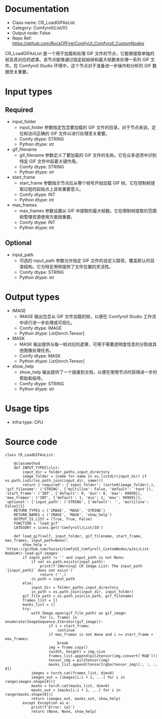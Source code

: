 # Documentation
- Class name: CR_LoadGIFAsList
- Category: Comfyroll/List/IO
- Output node: False
- Repo Ref: https://github.com/RockOfFire/ComfyUI_Comfyroll_CustomNodes

CR_LoadGIFAsList 是一个用于加载和处理 GIF 文件的节点，它能够提取单独的帧及其对应的遮罩。该节点能够通过指定起始帧和最大帧数来处理一系列 GIF 文件。在 Comfyroll Studio 环境中，这个节点对于准备进一步操作和分析的 GIF 数据至关重要。

# Input types
## Required
- input_folder
    - input_folder 参数指定包含要加载的 GIF 文件的目录。对于节点来说，定位和访问正确的 GIF 文件以进行处理至关重要。
    - Comfy dtype: STRING
    - Python dtype: str
- gif_filename
    - gif_filename 参数定义了要加载的 GIF 文件的名称。它在众多选项中识别特定 GIF 文件中起着关键作用。
    - Comfy dtype: STRING
    - Python dtype: str
- start_frame
    - start_frame 参数指示节点应从哪个帧号开始加载 GIF 帧。它在控制帧提取过程的起始点上具有重要意义。
    - Comfy dtype: INT
    - Python dtype: int
- max_frames
    - max_frames 参数设置从 GIF 中提取的最大帧数。它在限制帧提取的范围和管理资源使用方面很重要。
    - Comfy dtype: INT
    - Python dtype: int
## Optional
- input_path
    - 可选的 input_path 参数允许指定 GIF 文件的自定义路径，覆盖默认的目录结构。它为特定用例提供了文件位置的灵活性。
    - Comfy dtype: STRING
    - Python dtype: str

# Output types
- IMAGE
    - IMAGE 输出包含从 GIF 文件加载的帧，以便在 Comfyroll Studio 工作流中进行进一步处理或可视化。
    - Comfy dtype: IMAGE
    - Python dtype: List[torch.Tensor]
- MASK
    - MASK 输出提供与每一帧对应的遮罩，可用于需要透明度信息的分割或其他图像处理任务。
    - Comfy dtype: MASK
    - Python dtype: List[torch.Tensor]
- show_help
    - show_help 输出提供了一个链接到文档，以便在使用节点时获得进一步的帮助和指导。
    - Comfy dtype: STRING
    - Python dtype: str

# Usage tips
- Infra type: CPU

# Source code
```
class CR_LoadGIFAsList:

    @classmethod
    def INPUT_TYPES(cls):
        input_dir = folder_paths.input_directory
        image_folder = [name for name in os.listdir(input_dir) if os.path.isdir(os.path.join(input_dir, name))]
        return {'required': {'input_folder': (sorted(image_folder),), 'gif_filename': ('STRING', {'multiline': False, 'default': 'text'}), 'start_frame': ('INT', {'default': 0, 'min': 0, 'max': 99999}), 'max_frames': ('INT', {'default': 1, 'min': 1, 'max': 99999})}, 'optional': {'input_path': ('STRING', {'default': '', 'multiline': False})}}
    RETURN_TYPES = ('IMAGE', 'MASK', 'STRING')
    RETURN_NAMES = ('IMAGE', 'MASK', 'show_help')
    OUTPUT_IS_LIST = (True, True, False)
    FUNCTION = 'load_gif'
    CATEGORY = icons.get('Comfyroll/List/IO')

    def load_gif(self, input_folder, gif_filename, start_frame, max_frames, input_path=None):
        show_help = 'https://github.com/Suzie1/ComfyUI_Comfyroll_CustomNodes/wiki/List-Nodes#cr-load-gif-images'
        if input_path != '' and input_path is not None:
            if not os.path.exists(input_path):
                print(f'[Warning] CR Image List: The input_path `{input_path}` does not exist')
                return ('',)
            in_path = input_path
        else:
            input_dir = folder_paths.input_directory
            in_path = os.path.join(input_dir, input_folder)
        gif_file_path = os.path.join(in_path, gif_filename)
        frames_list = []
        masks_list = []
        try:
            with Image.open(gif_file_path) as gif_image:
                for (i, frame) in enumerate(ImageSequence.Iterator(gif_image)):
                    if i < start_frame:
                        continue
                    if max_frames is not None and i >= start_frame + max_frames:
                        break
                    img = frame.copy()
                    (width, height) = img.size
                    frames_list.append(pil2tensor(img.convert('RGB')))
                    tensor_img = pil2tensor(img)
                    masks_list.append(tensor2rgba(tensor_img)[:, :, :, 0])
            images = torch.cat(frames_list, dim=0)
            images_out = [images[i:i + 1, ...] for i in range(images.shape[0])]
            masks = torch.cat(masks_list, dim=0)
            masks_out = [masks[i:i + 1, ...] for i in range(masks.shape[0])]
            return (images_out, masks_out, show_help)
        except Exception as e:
            print(f'Error: {e}')
            return (None, None, show_help)
```
